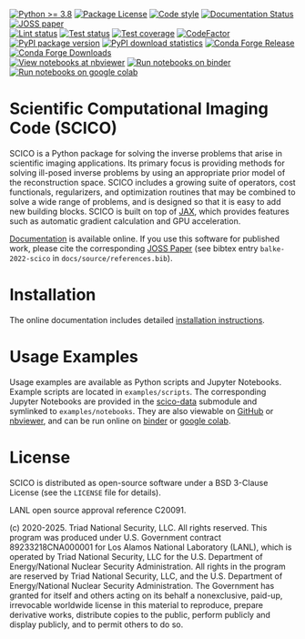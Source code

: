 [![Python \>= 3.8](https://img.shields.io/badge/python-3.8+-green.svg)](https://www.python.org/)
[![Package License](https://img.shields.io/github/license/lanl/scico.svg)](https://github.com/lanl/scico/blob/main/LICENSE)
[![Code style](https://img.shields.io/badge/code%20style-black-000000.svg)](https://github.com/psf/black)
[![Documentation Status](https://readthedocs.org/projects/scico/badge/?version=latest)](http://scico.readthedocs.io/en/latest/?badge=latest)
[![JOSS paper](https://joss.theoj.org/papers/10.21105/joss.04722/status.svg)](https://doi.org/10.21105/joss.04722)\
[![Lint status](https://github.com/lanl/scico/actions/workflows/lint.yml/badge.svg)](https://github.com/lanl/scico/actions/workflows/lint.yml)
[![Test status](https://github.com/lanl/scico/actions/workflows/pytest_ubuntu.yml/badge.svg)](https://github.com/lanl/scico/actions/workflows/pytest_ubuntu.yml)
[![Test coverage](https://codecov.io/gh/lanl/scico/branch/main/graph/badge.svg?token=wQimmjnzFf)](https://codecov.io/gh/lanl/scico)
[![CodeFactor](https://www.codefactor.io/repository/github/lanl/scico/badge/main)](https://www.codefactor.io/repository/github/lanl/scico/overview/main)\
[![PyPI package version](https://badge.fury.io/py/scico.svg)](https://badge.fury.io/py/scico)
[![PyPI download statistics](https://static.pepy.tech/personalized-badge/scico?period=total&left_color=grey&right_color=brightgreen&left_text=downloads)](https://pepy.tech/project/scico)
[![Conda Forge Release](https://img.shields.io/conda/vn/conda-forge/scico.svg)](https://anaconda.org/conda-forge/scico)
[![Conda Forge Downloads](https://img.shields.io/conda/dn/conda-forge/scico.svg)](https://anaconda.org/conda-forge/scico)\
[![View notebooks at nbviewer](https://raw.githubusercontent.com/jupyter/design/master/logos/Badges/nbviewer_badge.svg)](https://nbviewer.jupyter.org/github/lanl/scico-data/tree/main/notebooks/index.ipynb)
[![Run notebooks on binder](https://mybinder.org/badge_logo.svg)](https://mybinder.org/v2/gh/lanl/scico-data/binder?labpath=notebooks%2Findex.ipynb)
[![Run notebooks on google colab](https://colab.research.google.com/assets/colab-badge.svg)](https://colab.research.google.com/github/lanl/scico-data/blob/colab/notebooks/index.ipynb)


# Scientific Computational Imaging Code (SCICO)

SCICO is a Python package for solving the inverse problems that arise in
scientific imaging applications. Its primary focus is providing methods
for solving ill-posed inverse problems by using an appropriate prior
model of the reconstruction space. SCICO includes a growing suite of
operators, cost functionals, regularizers, and optimization routines
that may be combined to solve a wide range of problems, and is designed
so that it is easy to add new building blocks. SCICO is built on top of
[JAX](https://github.com/google/jax), which provides features such as
automatic gradient calculation and GPU acceleration.

[Documentation](https://scico.rtfd.io/) is available online. If you use
this software for published work, please cite the corresponding [JOSS
Paper](https://doi.org/10.21105/joss.04722) (see bibtex entry
`balke-2022-scico` in `docs/source/references.bib`).


# Installation

The online documentation includes detailed
[installation instructions](https://scico.rtfd.io/en/latest/install.html).


# Usage Examples

Usage examples are available as Python scripts and Jupyter Notebooks.
Example scripts are located in `examples/scripts`. The corresponding
Jupyter Notebooks are provided in the
[scico-data](https://github.com/lanl/scico-data) submodule and symlinked
to `examples/notebooks`. They are also viewable on
[GitHub](https://github.com/lanl/scico-data/tree/main/notebooks) or
[nbviewer](https://nbviewer.jupyter.org/github/lanl/scico-data/tree/main/notebooks/index.ipynb),
and can be run online on
[binder](https://mybinder.org/v2/gh/lanl/scico-data/binder?labpath=notebooks%2Findex.ipynb)
or
[google colab](https://colab.research.google.com/github/lanl/scico-data/blob/colab/notebooks/index.ipynb).


# License

SCICO is distributed as open-source software under a BSD 3-Clause
License (see the `LICENSE` file for details).

LANL open source approval reference C20091.

\(c\) 2020-2025. Triad National Security, LLC. All rights reserved. This
program was produced under U.S. Government contract 89233218CNA000001
for Los Alamos National Laboratory (LANL), which is operated by Triad
National Security, LLC for the U.S. Department of Energy/National
Nuclear Security Administration. All rights in the program are reserved
by Triad National Security, LLC, and the U.S. Department of
Energy/National Nuclear Security Administration. The Government has
granted for itself and others acting on its behalf a nonexclusive,
paid-up, irrevocable worldwide license in this material to reproduce,
prepare derivative works, distribute copies to the public, perform
publicly and display publicly, and to permit others to do so.
